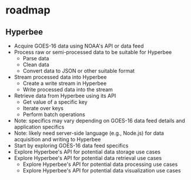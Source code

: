 # roadmap

## Hyperbee
 - Acquire GOES-16 data using NOAA's API or data feed
 - Process raw or semi-processed data to be suitable for Hyperbee
    - Parse data
    - Clean data
    - Convert data to JSON or other suitable format
 - Stream processed data into Hyperbee
    - Create a write stream in Hyperbee
    - Write processed data into the stream
 - Retrieve data from Hyperbee using its API
    - Get value of a specific key
    - Iterate over keys
    - Perform batch operations
 - Note: specifics may vary depending on GOES-16 data feed details and application specifics
 - Note: likely need server-side language (e.g., Node.js) for data acquisition and writing to Hyperbee
 - Start by exploring GOES-16 data feed specifics
 - Explore Hyperbee's API for potential data storage use cases
 - Explore Hyperbee's API for potential data retrieval use cases
    - Explore Hyperbee's API for potential data processing use cases
    - Explore Hyperbee's API for potential data visualization use cases
